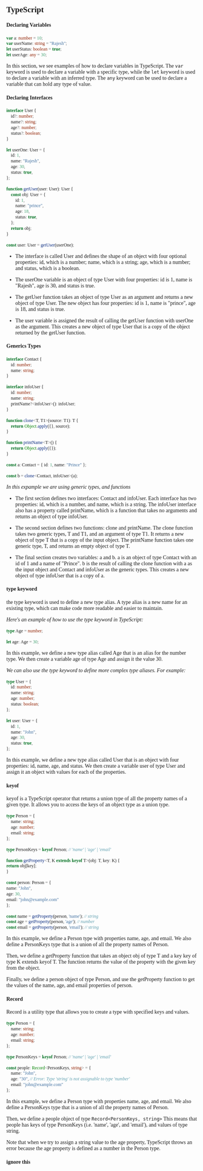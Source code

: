 ## TypeScript

#### Declaring Variables

```typescript
var a: number = 10;
var userName: string = "Rajesh";
let userStatus: boolean = true;
let userAge: any = 30;
```

In this section, we see examples of how to declare variables in TypeScript. The `var` keyword is used to declare a variable with a specific type, while the `let` keyword is used to declare a variable with an inferred type. The `any` keyword can be used to declare a variable that can hold any type of value.

#### Declaring Interfaces

```typescript
interface User {
    id?: number;
    name?: string;
    age?: number;
    status?: boolean;
}

let userOne: User = {
    id: 1,
    name: "Rajesh",
    age: 30,
    status: true,
};

function getUser(user: User): User {
    const obj: User = {
        id: 1,
        name: "prince",
        age: 18,
        status: true,
    };
    return obj;
}

const user: User = getUser(userOne);
```

-   The interface is called User and defines the shape of an object with four optional properties: id, which is a number; name, which is a string; age, which is a number; and status, which is a boolean.

-   The userOne variable is an object of type User with four properties: id is 1, name is "Rajesh", age is 30, and status is true.

-   The getUser function takes an object of type User as an argument and returns a new object of type User. The new object has four properties: id is 1, name is "prince", age is 18, and status is true.

-   The user variable is assigned the result of calling the getUser function with userOne as the argument. This creates a new object of type User that is a copy of the object returned by the getUser function.

#### Generics Types

```typescript
interface Contact {
    id: number;
    name: string;
}

interface infoUser {
    id: number;
    name: string;
    printName?<infoUser>(): infoUser;
}

function clone<T, T1>(source: T1): T {
    return Object.apply({}, source);
}

function printName<T>() {
    return Object.apply({});
}

const a: Contact = { id: 1, name: "Prince" };

const b = clone<Contact, infoUser>(a);
```

_In this expample we are using generic types, and functions_

-   The first section defines two interfaces: Contact and infoUser. Each interface has two properties: id, which is a number, and name, which is a string. The infoUser interface also has a property called printName, which is a function that takes no arguments and returns an object of type infoUser.

-   The second section defines two functions: clone and printName. The clone function takes two generic types, T and T1, and an argument of type T1. It returns a new object of type T that is a copy of the input object. The printName function takes one generic type, T, and returns an empty object of type T.

-   The final section creates two variables: a and b. a is an object of type Contact with an id of 1 and a name of "Prince". b is the result of calling the clone function with a as the input object and Contact and infoUser as the generic types. This creates a new object of type infoUser that is a copy of a.

#### type keyword

the type keyword is used to define a new type alias. A type alias is a new name for an existing type, which can make code more readable and easier to maintain.

_Here's an example of how to use the type keyword in TypeScript:_

```typescript
type Age = number;

let age: Age = 30;
```

In this example, we define a new type alias called Age that is an alias for the number type. We then create a variable age of type Age and assign it the value 30.

_We can also use the type keyword to define more complex type aliases. For example:_

```typescript
type User = {
    id: number;
    name: string;
    age: number;
    status: boolean;
};

let user: User = {
    id: 1,
    name: "John",
    age: 30,
    status: true,
};
```

<p style="font-family: Calibri">
In this example, we define a new type alias called User that is an object with four properties: id, name, age, and status. We then create a variable user of type User and assign it an object with values for each of the properties.
</p>

#### keyof

keyof is a TypeScript operator that returns a union type of all the property names of a given type. It allows you to access the keys of an object type as a union type.

```typescript
type Person = {
    name: string;
    age: number;
    email: string;
};

type PersonKeys = keyof Person; // 'name' | 'age' | 'email'

function getProperty<T, K extends keyof T>(obj: T, key: K) {
return obj[key];
}

const person: Person = {
name: "John",
age: 30,
email: "john@example.com"
};

const name = getProperty(person, 'name'); // string
const age = getProperty(person, 'age'); // number
const email = getProperty(person, 'email'); // string

```

In this example, we define a Person type with properties name, age, and email. We also define a PersonKeys type that is a union of all the property names of Person.

Then, we define a getProperty function that takes an object obj of type T and a key key of type K extends keyof T. The function returns the value of the property with the given key from the object.

Finally, we define a person object of type Person, and use the getProperty function to get the values of the name, age, and email properties of person.

#### Record

Record is a utility type that allows you to create a type with specified keys and values.


```typescript
type Person = {
    name: string;
    age: number;
    email: string;
};

type PersonKeys = keyof Person; // 'name' | 'age' | 'email'

const people: Record<PersonKeys, string> = {
    name: "John",
    age: "30", // Error: Type 'string' is not assignable to type 'number'
    email: "john@example.com"
};
```

In this example, we define a Person type with properties name, age, and email. We also define a PersonKeys type that is a union of all the property names of Person. 

Then, we define a people object of type  `Record<PersonKeys, string>` This means that people has keys of type PersonKeys (i.e. 'name', 'age', and 'email'), and values of type string.

Note that when we try to assign a string value to the age property, TypeScript throws an error because the age property is defined as a number in the Person type.

#### ignore this
<style>*{font-family: Calibri;}</style>
